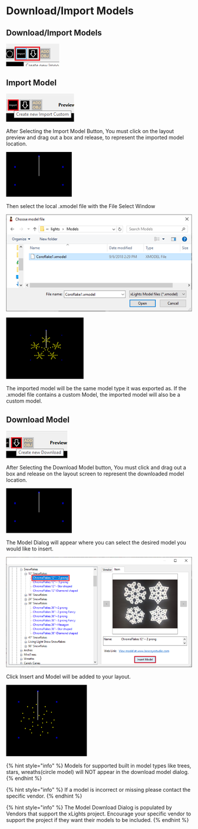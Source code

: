 # Download/Import Models

## Download/Import Models

![](<../../.gitbook/assets/image (31) (1).png>)

## Import Model

![Import Model Button](<../../.gitbook/assets/image (429).png>)

After Selecting the Import Model Button, You must click on the layout preview and drag out a box and release, to represent the imported model location.

![Empty Model Box](<../../.gitbook/assets/image (717) (1).png>)

Then select the local .xmodel file with the File Select Window

![File Select Window](<../../.gitbook/assets/image (781).png>)

![Imported Model ](<../../.gitbook/assets/image (209).png>)

The imported model will be the same model type it was exported as. If the .xmodel file contains a custom Model, the imported model will also be a custom model.

## Download Model

![Download Model Button](<../../.gitbook/assets/image (351) (1).png>)

After Selecting the Download Model button, You must click and drag out a box and release on the layout screen to represent the downloaded model location.

![Empty Model Box](<../../.gitbook/assets/image (717) (1).png>)

The Model Dialog will appear where you can select the desired model you would like to insert.

![Download Model Dialog](<../../.gitbook/assets/image (475).png>)

Click Insert and Model will be added to your layout.

![ChromaFlake Model](<../../.gitbook/assets/image (633).png>)

{% hint style="info" %}
Models for supported built in model types like trees, stars, wreaths(circle model) will NOT appear in the download model dialog.
{% endhint %}

{% hint style="info" %}
If a model is incorrect or missing please contact the specific vendor.
{% endhint %}

{% hint style="info" %}
The Model Download Dialog is populated by Vendors that support the xLights project. Encourage your specific vendor to support the project if they want their models to be included.
{% endhint %}
